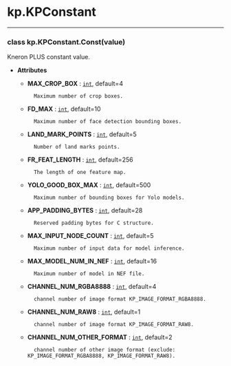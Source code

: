 # kp.KPConstant

<!-- !! processed by numpydoc !! -->

---
 
### **class** kp.KPConstant.Const(value)
Kneron PLUS constant value.


* **Attributes**

    * **MAX_CROP_BOX** : [`int`](https://docs.python.org/3/library/functions.html#int), default=4

            Maximum number of crop boxes.

    * **FD_MAX** : [`int`](https://docs.python.org/3/library/functions.html#int), default=10

            Maximum number of face detection bounding boxes.

    * **LAND_MARK_POINTS** : [`int`](https://docs.python.org/3/library/functions.html#int), default=5

            Number of land marks points.

    * **FR_FEAT_LENGTH** : [`int`](https://docs.python.org/3/library/functions.html#int), default=256

            The length of one feature map.

    * **YOLO_GOOD_BOX_MAX** : [`int`](https://docs.python.org/3/library/functions.html#int), default=500

            Maximum number of bounding boxes for Yolo models.

    * **APP_PADDING_BYTES** : [`int`](https://docs.python.org/3/library/functions.html#int), default=28

            Reserved padding bytes for C structure.

    * **MAX_INPUT_NODE_COUNT** : [`int`](https://docs.python.org/3/library/functions.html#int), default=5

            Maximum number of input data for model inference.

    * **MAX_MODEL_NUM_IN_NEF** : [`int`](https://docs.python.org/3/library/functions.html#int), default=16

            Maximum number of model in NEF file.

    * **CHANNEL_NUM_RGBA8888** : [`int`](https://docs.python.org/3/library/functions.html#int), default=4

            channel number of image format KP_IMAGE_FORMAT_RGBA8888.

    * **CHANNEL_NUM_RAW8** : [`int`](https://docs.python.org/3/library/functions.html#int), default=1

            channel number of image format KP_IMAGE_FORMAT_RAW8.

    * **CHANNEL_NUM_OTHER_FORMAT** : [`int`](https://docs.python.org/3/library/functions.html#int), default=2

            channel number of other image format (exclude: KP_IMAGE_FORMAT_RGBA8888, KP_IMAGE_FORMAT_RAW8).


<!-- !! processed by numpydoc !! -->
